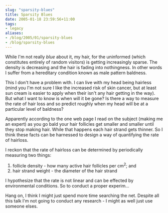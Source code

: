 ```yaml
---
slug: "sparsity-blues"
title: Sparsity Blues
date: 2005-01-18 23:59:56+11:00
tags:
- legacy
aliases:
- /blog/2005/01/sparsity-blues
- /blog/sparsity-blues
---
```


While I'm not really <em>blue</em> about it, my hair, for the uninformed (which constitutes entirely of random visitors) is getting increasingly sparse. The density is decreasing and the hair is fading into nothingness. In other words I suffer from a hereditary condition known as male pattern baldness.

This I don't have a problem with. I can live with my head being hairless (mind you I'm not sure I like the increased risk of skin cancer, but at least sun cream is easier to apply when their isn't any hair getting in the way). But what I want to know is when will it be gone? Is there a way to measure the rate of hair loss and so predict roughly when my head will be at a particular level of baldness?

Apparently according to the one web page I read on the subject (making me an expert) as you go bald your hair follicles get smaller and smaller until they stop making hair. While that happens each hair strand gets thinner. So I think these facts can be harnessed to design a way of quantifying the rate of hairloss.

I reckon that the rate of hairloss can be determined by periodically measuring two things:

 1. follicle density - how many active hair follicles per cm<sup>2</sup>; and
 2. hair strand weight - the diameter of the hair strand

I hypothesize that the rate is not linear and can be effected by environmental conditions. So to conduct a proper experim...

Hang on, I think I might just spend more time searching the net. Despite all this talk I'm not going to conduct any research - I might as well just use someone elses.
